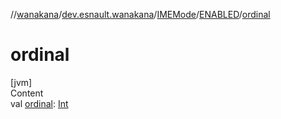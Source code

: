 //[wanakana](../../../index.md)/[dev.esnault.wanakana](../../index.md)/[IMEMode](../index.md)/[ENABLED](index.md)/[ordinal](ordinal.md)



# ordinal  
[jvm]  
Content  
val [ordinal](ordinal.md): [Int](https://kotlinlang.org/api/latest/jvm/stdlib/kotlin/-int/index.html)  



